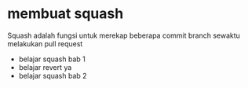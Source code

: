 # membuat squash
Squash adalah fungsi untuk merekap beberapa commit branch sewaktu melakukan pull request

- belajar squash bab 1
- belajar revert ya
- belajar squash bab 2
